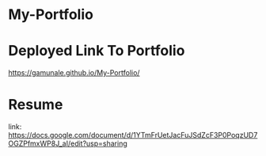 # My-Portfolio

# Deployed Link To Portfolio
https://gamunale.github.io/My-Portfolio/

# Resume
link: https://docs.google.com/document/d/1YTmFrUetJacFuJSdZcF3P0PoqzUD7OGZPfmxWP8J_aI/edit?usp=sharing
